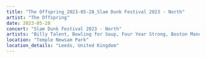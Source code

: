 ```yaml
---
title: "The Offspring_2023-05-28_Slam Dunk Festival 2023 - North"
artist: "The Offspring"
date: 2023-05-28
concert: "Slam Dunk Festival 2023 - North"
artists: "Billy Talent, Bowling for Soup, Four Year Strong, Boston Manor, Trash Boat, The Offspring"
location: "Temple Newsam Park"
location_details: "Leeds, United Kingdom"
---
```

